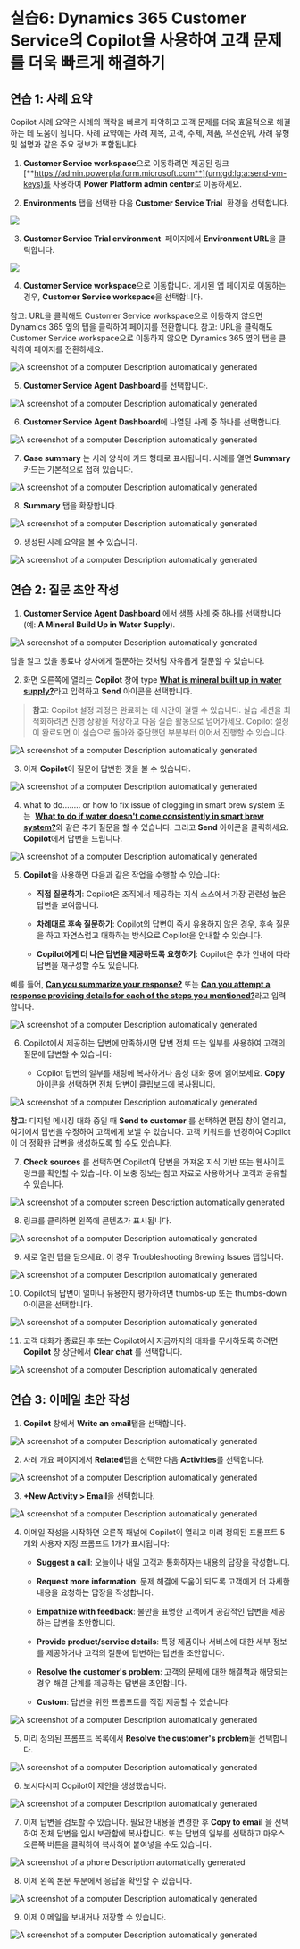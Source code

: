 # 실습6: Dynamics 365 Customer Service의 Copilot을 사용하여 고객 문제를 더욱 빠르게 해결하기

## 연습 1: 사례 요약

Copilot 사례 요약은 사례의 맥락을 빠르게 파악하고 고객 문제를 더욱
효율적으로 해결하는 데 도움이 됩니다. 사례 요약에는 사례 제목, 고객,
주제, 제품, 우선순위, 사례 유형 및 설명과 같은 주요 정보가 포함됩니다.

1.  **Customer Service workspace**으로 이동하려면 제공된 링크
    [**https://admin.powerplatform.microsoft.com**](urn:gd:lg:a:send-vm-keys)를
    사용하여 **Power Platform admin center**로 이동하세요.

2.  **Environments** 탭을 선택한 다음 **Customer Service Trial**  환경을
    선택합니다.

![](./media/image1.png)

3.  **Customer Service Trial environment**  페이지에서 **Environment
    URL**을 클릭합니다.

![](./media/image2.png)

4.  **Customer Service workspace**으로 이동합니다. 게시된 앱 페이지로
    이동하는 경우, **Customer Service workspace**을 선택합니다.

참고: URL을 클릭해도 Customer Service workspace으로 이동하지 않으면
Dynamics 365 옆의 탭을 클릭하여 페이지를 전환합니다. 참고: URL을
클릭해도 Customer Service workspace으로 이동하지 않으면 Dynamics 365
옆의 탭을 클릭하여 페이지를 전환하세요.

![A screenshot of a computer Description automatically
generated](./media/image3.png)

5.  **Customer Service Agent Dashboard**를 선택합니다.

![A screenshot of a computer Description automatically
generated](./media/image4.png)

6.  **Customer Service Agent Dashboard**에 나열된 사례 중 하나를
    선택합니다.

![A screenshot of a computer Description automatically
generated](./media/image5.png)

7.  **Case summary** 는 사례 양식에 카드 형태로 표시됩니다. 사례를 열면
    **Summary** 카드는 기본적으로 접혀 있습니다.

![A screenshot of a computer Description automatically
generated](./media/image6.png)

8.  **Summary** 탭을 확장합니다.

![A screenshot of a computer Description automatically
generated](./media/image7.png)

9.  생성된 사례 요약을 볼 수 있습니다.

![A screenshot of a computer Description automatically
generated](./media/image8.png)

## 연습 2: 질문 초안 작성

1.  **Customer Service Agent Dashboard** 에서 샘플 사례 중 하나를
    선택합니다(예: **A Mineral Build Up in Water Supply**).

![A screenshot of a computer Description automatically
generated](./media/image9.png)

답을 알고 있을 동료나 상사에게 질문하는 것처럼 자유롭게 질문할 수
있습니다.

2.  화면 오른쪽에 열리는 **Copilot** 창에 type [**What is mineral built
    up in water supply?**](urn:gd:lg:a:send-vm-keys)라고 입력하고
    **Send** 아이콘을 선택합니다.

> **참고**: Copilot 설정 과정은 완료하는 데 시간이 걸릴 수 있습니다.
> 실습 세션을 최적화하려면 진행 상황을 저장하고 다음 실습 활동으로
> 넘어가세요. Copilot 설정이 완료되면 이 실습으로 돌아와 중단했던
> 부분부터 이어서 진행할 수 있습니다.

![A screenshot of a computer Description automatically
generated](./media/image10.png)

3.  이제 **Copilot**이 질문에 답변한 것을 볼 수 있습니다.

![A screenshot of a computer Description automatically
generated](./media/image11.png)

4.  what to do........ or how to fix issue of clogging in smart brew
    system 또는  [**What to do if water doesn't come consistently in
    smart brew system?**](urn:gd:lg:a:send-vm-keys)와 같은 추가 질문을
    할 수 있습니다. 그리고 **Send** 아이콘을 클릭하세요. **Copilot**에서
    답변을 드립니다.

![A screenshot of a computer Description automatically
generated](./media/image12.png)

5.  **Copilot**을 사용하면 다음과 같은 작업을 수행할 수 있습니다:

    - **직접 질문하기**: Copilot은 조직에서 제공하는 지식 소스에서 가장
      관련성 높은 답변을 보여줍니다.

    - **차례대로 후속 질문하기**: Copilot의 답변이 즉시 유용하지 않은
      경우, 후속 질문을 하고 자연스럽고 대화하는 방식으로 Copilot을
      안내할 수 있습니다.

    - **Copilot에게 더 나은 답변을 제공하도록 요청하기**: Copilot은 추가
      안내에 따라 답변을 재구성할 수도 있습니다.

예를 들어, [**Can you summarize your
response?**](urn:gd:lg:a:send-vm-keys) 또는 [**Can you attempt a
response providing details for each of the steps you
mentioned?**](urn:gd:lg:a:send-vm-keys)라고 입력합니다.

![A screenshot of a computer Description automatically
generated](./media/image13.png)

6.  Copilot에서 제공하는 답변에 만족하시면 답변 전체 또는 일부를
    사용하여 고객의 질문에 답변할 수 있습니다:

    - Copilot 답변의 일부를 채팅에 복사하거나 음성 대화 중에 읽어보세요.
      **Copy**  아이콘을 선택하면 전체 답변이 클립보드에 복사됩니다.

![A screenshot of a computer Description automatically
generated](./media/image14.png)

**참고**: 디지털 메시징 대화 중일 때 **Send to customer** 를 선택하면
편집 창이 열리고, 여기에서 답변을 수정하여 고객에게 보낼 수 있습니다.
고객 키워드를 변경하여 Copilot이 더 정확한 답변을 생성하도록 할 수도
있습니다.

7.  **Check sources** 를 선택하면 Copilot이 답변을 가져온 지식 기반 또는
    웹사이트 링크를 확인할 수 있습니다. 이 보충 정보는 참고 자료로
    사용하거나 고객과 공유할 수 있습니다.

![A screenshot of a computer screen Description automatically
generated](./media/image15.png)

8.  링크를 클릭하면 왼쪽에 콘텐츠가 표시됩니다.

![A screenshot of a computer Description automatically
generated](./media/image16.png)

9.  새로 열린 탭을 닫으세요. 이 경우 Troubleshooting Brewing Issues
    탭입니다.

![A screenshot of a computer Description automatically
generated](./media/image17.png)

10. Copilot의 답변이 얼마나 유용한지 평가하려면 thumbs-up 또는
    thumbs-down 아이콘을 선택합니다.

![A screenshot of a computer Description automatically
generated](./media/image18.png)

11. 고객 대화가 종료된 후 또는 Copilot에서 지금까지의 대화를 무시하도록
    하려면 **Copilot** 창 상단에서 **Clear chat** 를 선택합니다.

![A screenshot of a computer Description automatically
generated](./media/image19.png)

## 연습 3: 이메일 초안 작성

1.  **Copilot** 창에서 **Write an email**탭을 선택합니다.

![A screenshot of a computer Description automatically
generated](./media/image20.png)

2.  사례 개요 페이지에서 **Related**탭을 선택한 다음 **Activities**를
    선택합니다.

![A screenshot of a computer Description automatically
generated](./media/image21.png)

3.  **+New Activity \> Email**을 선택합니다.

![A screenshot of a computer Description automatically
generated](./media/image22.png)

4.  이메일 작성을 시작하면 오른쪽 패널에 Copilot이 열리고 미리 정의된
    프롬프트 5개와 사용자 지정 프롬프트 1개가 표시됩니다:

    - **Suggest a call**: 오늘이나 내일 고객과 통화하자는 내용의 답장을
      작성합니다.

    - **Request more information**: 문제 해결에 도움이 되도록 고객에게
      더 자세한 내용을 요청하는 답장을 작성합니다.

    - **Empathize with feedback**: 불만을 표명한 고객에게 공감적인
      답변을 제공하는 답변을 초안합니다.

    - **Provide product/service details**: 특정 제품이나 서비스에 대한
      세부 정보를 제공하거나 고객의 질문에 답변하는 답변을 초안합니다.

    - **Resolve the customer's problem**: 고객의 문제에 대한 해결책과
      해당되는 경우 해결 단계를 제공하는 답변을 초안합니다.

    - **Custom**: 답변을 위한 프롬프트를 직접 제공할 수 있습니다.

![A screenshot of a computer Description automatically
generated](./media/image23.png)

5.  미리 정의된 프롬프트 목록에서 **Resolve the customer's problem**을
    선택합니다.

![A screenshot of a computer Description automatically
generated](./media/image24.png)

6.  보시다시피 Copilot이 제안을 생성했습니다.

![A screenshot of a computer Description automatically
generated](./media/image25.png)

7.  이제 답변을 검토할 수 있습니다. 필요한 내용을 변경한 후 **Copy to
    email** 을 선택하여 전체 답변을 임시 보관함에 복사합니다. 또는
    답변의 일부를 선택하고 마우스 오른쪽 버튼을 클릭하여 복사하여
    붙여넣을 수도 있습니다.

![A screenshot of a phone Description automatically
generated](./media/image26.png)

8.  이제 왼쪽 본문 부분에서 응답을 확인할 수 있습니다.

![A screenshot of a computer Description automatically
generated](./media/image27.png)

9.  이제 이메일을 보내거나 저장할 수 있습니다.

![A screenshot of a computer Description automatically
generated](./media/image28.png)
